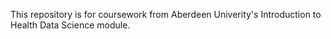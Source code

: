 This repository is for coursework from Aberdeen Univerity's Introduction to Health Data Science module.
